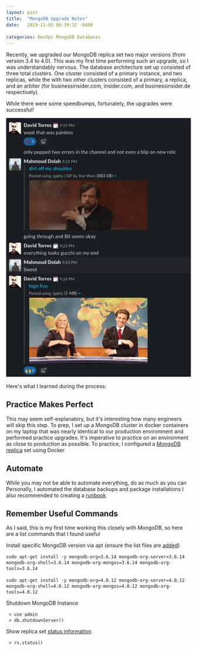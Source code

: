 ```yaml
---
layout: post
title:  "MongoDB Upgrade Notes"
date:   2019-11-05 06:39:32 -0400

categories: DevOps MongoDB Databases
---
```


Recently, we upgraded our MongoDB replica set two major versions (from version 3.4 to 4.0). This was my first time performing such an upgrade, so I was understandably nervous. The database architecture set up consisted of three total clusters. One cluster consisted of a primary instance, and two replicas, while the with two other clusters consisted of a primary, a replica, and an arbiter (for businessinsider.com, insider.com, and businessinsider.de respectively).

While there were some speedbumps, fortunately, the upgrades were successful!

![Image of slack after successful upgrade](/assets/woot.png)

Here's what I learned during the process:

## Practice Makes Perfect

This may seem self-explanatory, but it's interesting how many engineers will skip this step. To prep, I set up a MongoDB cluster in docker containers on my laptop that was nearly identical to our production environment and performed practice upgrades.
It's imperative to practice on an environment as close to production as possible. To practice, I configured a [MongoDB replica][mongo-docker] set using Docker

## Automate

While you may not be able to automate everything, do as much as you can
Personally, I automated the database backups and package installations
I also recommended to creating a [runbook][runbook-doc]

## Remember Useful Commands

As I said, this is my first time working this closely with MongoDB, so here are a list commands that I found useful

Install specific MongoDB version via apt (ensure the list files are [added][mongo-install])
```
sudo apt-get install -y mongodb-org=3.6.14 mongodb-org-server=3.6.14
mongodb-org-shell=3.6.14 mongodb-org-mongos=3.6.14 mongodb-org-tools=3.6.14

sudo apt-get install -y mongodb-org=4.0.12 mongodb-org-server=4.0.12
mongodb-org-shell=4.0.12 mongodb-org-mongos=4.0.12 mongodb-org-tools=4.0.12
```

Shutdown MongoDB Instance
```
 > use admin
 > db.shutdownServer()
```

Show replica set [status information][mongo-replica-status-info]
```
 > rs.status()
```

[mongo-docker]: https://www.sohamkamani.com/blog/2016/06/30/docker-mongo-replica-set/
[runbook-doc]: https://www.process.st/create-a-runbook/
[mongo-install]: https://docs.mongodb.com/manual/tutorial/install-mongodb-enterprise-on-ubuntu/#using-deb-packages-recommended
[mongo-replica-status-info]: https://docs.mongodb.com/manual/reference/method/rs.status/#rs.status

